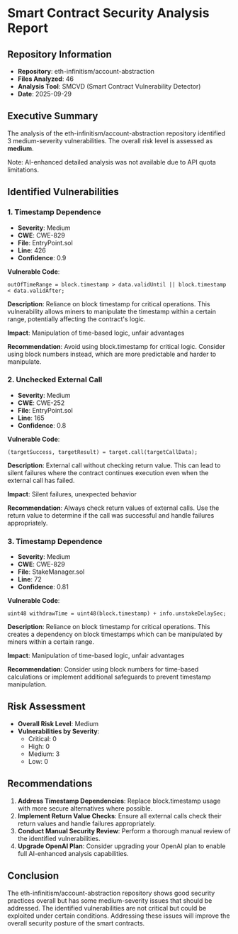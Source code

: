 # Smart Contract Security Analysis Report

## Repository Information
- **Repository**: eth-infinitism/account-abstraction
- **Files Analyzed**: 46
- **Analysis Tool**: SMCVD (Smart Contract Vulnerability Detector)
- **Date**: 2025-09-29

## Executive Summary
The analysis of the eth-infinitism/account-abstraction repository identified 3 medium-severity vulnerabilities. The overall risk level is assessed as **medium**. 

Note: AI-enhanced detailed analysis was not available due to API quota limitations.

## Identified Vulnerabilities

### 1. Timestamp Dependence
- **Severity**: Medium
- **CWE**: CWE-829
- **File**: EntryPoint.sol
- **Line**: 426
- **Confidence**: 0.9

**Vulnerable Code**:
```solidity
outOfTimeRange = block.timestamp > data.validUntil || block.timestamp < data.validAfter;
```

**Description**: 
Reliance on block timestamp for critical operations. This vulnerability allows miners to manipulate the timestamp within a certain range, potentially affecting the contract's logic.

**Impact**: 
Manipulation of time-based logic, unfair advantages

**Recommendation**: 
Avoid using block.timestamp for critical logic. Consider using block numbers instead, which are more predictable and harder to manipulate.

### 2. Unchecked External Call
- **Severity**: Medium
- **CWE**: CWE-252
- **File**: EntryPoint.sol
- **Line**: 165
- **Confidence**: 0.8

**Vulnerable Code**:
```solidity
(targetSuccess, targetResult) = target.call(targetCallData);
```

**Description**: 
External call without checking return value. This can lead to silent failures where the contract continues execution even when the external call has failed.

**Impact**: 
Silent failures, unexpected behavior

**Recommendation**: 
Always check return values of external calls. Use the return value to determine if the call was successful and handle failures appropriately.

### 3. Timestamp Dependence
- **Severity**: Medium
- **CWE**: CWE-829
- **File**: StakeManager.sol
- **Line**: 72
- **Confidence**: 0.81

**Vulnerable Code**:
```solidity
uint48 withdrawTime = uint48(block.timestamp) + info.unstakeDelaySec;
```

**Description**: 
Reliance on block timestamp for critical operations. This creates a dependency on block timestamps which can be manipulated by miners within a certain range.

**Impact**: 
Manipulation of time-based logic, unfair advantages

**Recommendation**: 
Consider using block numbers for time-based calculations or implement additional safeguards to prevent timestamp manipulation.

## Risk Assessment
- **Overall Risk Level**: Medium
- **Vulnerabilities by Severity**:
  - Critical: 0
  - High: 0
  - Medium: 3
  - Low: 0

## Recommendations
1. **Address Timestamp Dependencies**: Replace block.timestamp usage with more secure alternatives where possible.
2. **Implement Return Value Checks**: Ensure all external calls check their return values and handle failures appropriately.
3. **Conduct Manual Security Review**: Perform a thorough manual review of the identified vulnerabilities.
4. **Upgrade OpenAI Plan**: Consider upgrading your OpenAI plan to enable full AI-enhanced analysis capabilities.

## Conclusion
The eth-infinitism/account-abstraction repository shows good security practices overall but has some medium-severity issues that should be addressed. The identified vulnerabilities are not critical but could be exploited under certain conditions. Addressing these issues will improve the overall security posture of the smart contracts.